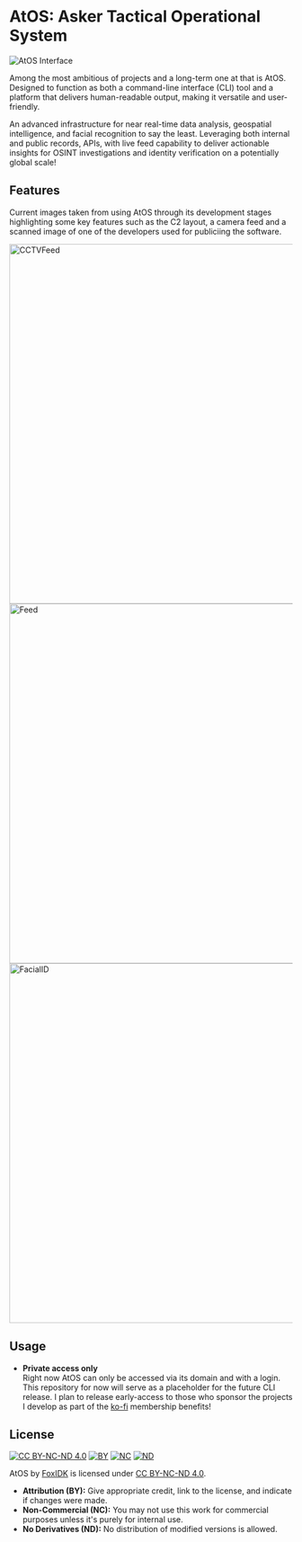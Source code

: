 # AtOS: Asker Tactical Operational System

![AtOS Interface](https://media.licdn.com/dms/image/v2/D4E22AQHPyAtTEZ0o-A/feedshare-shrink_2048_1536/B4EZTSG0DJHMAs-/0/1738691799225?e=1743638400&v=beta&t=0-csBG6hNuQYzS214EzVJpEjXDs7hE0gEz0wtnsjxFk)

Among the most ambitious of projects and a long-term one at that is AtOS. Designed to function as both a command-line interface (CLI) tool and a platform that delivers human-readable output, making it versatile and user-friendly.

An advanced infrastructure for near real-time data analysis, geospatial intelligence, and facial recognition to say the least. Leveraging both internal and public records, APIs, with live feed capability to deliver actionable insights for OSINT investigations and identity verification on a potentially global scale!

## Features

Current images taken from using AtOS through its development stages highlighting some key features such as the C2 layout, a camera feed and a scanned image of one of the developers used for publiciing the software.

<img src="https://media.licdn.com/dms/image/v2/D4E22AQFGVuOF3hW_Ww/feedshare-shrink_2048_1536/B4EZUmupsIGwAo-/0/1740111521080?e=1743638400&v=beta&t=22WvIovXj9FyGIKx7LRLIXbaRt1zXxfFVktmE-geE-c" alt="CCTVFeed" width="640">

<img src="https://cdn.discordapp.com/attachments/1333117256422653984/1342347575675584585/3257.jpg?ex=67bdeb59&is=67bc99d9&hm=e2bf9f756c2aadbc7eaa36b18068cbdf89d458dea6a2a3d4f8d5701d3452830a&" alt="Feed" width="640">

<img src="https://media.licdn.com/dms/image/v2/D4D22AQHuOgQ51Tvl-Q/feedshare-shrink_1280/B4DZU77FjtHYAo-/0/1740467100332?e=1743638400&v=beta&t=yLT3XZX6ul0_WsZ-6_ZlgkJ9OIWSZckJUaDvJkA9IJE" alt="FacialID" width="640">

## Usage

- **Private access only**  
  Right now AtOS can only be accessed via its domain and with a login. This repository for now will serve as a placeholder for the future CLI release.
  I plan to release early-access to those who sponsor the projects I develop as part of the [ko-fi](https://ko-fi.com/foxidk) membership benefits!

## License

[![CC BY-NC-ND 4.0](https://mirrors.creativecommons.org/presskit/icons/cc.svg)](http://creativecommons.org/licenses/by-nc-nd/4.0/) 
[![BY](https://mirrors.creativecommons.org/presskit/icons/by.svg)](http://creativecommons.org/licenses/by-nc-nd/4.0/) 
[![NC](https://mirrors.creativecommons.org/presskit/icons/nc.svg)](http://creativecommons.org/licenses/by-nc-nd/4.0/) 
[![ND](https://mirrors.creativecommons.org/presskit/icons/nd.svg)](http://creativecommons.org/licenses/by-nc-nd/4.0/)

AtOS by [FoxIDK](https://github.com/FoxIDK) is licensed under [CC BY-NC-ND 4.0](http://creativecommons.org/licenses/by-nc-nd/4.0/).

- **Attribution (BY):** Give appropriate credit, link to the license, and indicate if changes were made.  
- **Non-Commercial (NC):** You may not use this work for commercial purposes unless it's purely for internal use.  
- **No Derivatives (ND):** No distribution of modified versions is allowed.
